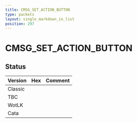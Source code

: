```yaml
---
title: CMSG_SET_ACTION_BUTTON
type: packets
layout: single_markdown_in_list
position: 297
---
```


# CMSG_SET_ACTION_BUTTON

## Status

Version | Hex | Comment
---------- | ---------- | ---------- 
Classic |  |  
TBC |  |  
WotLK |  |  
Cata |  |  

